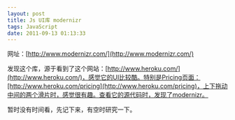 ```yaml
---
layout: post
title: Js UI库 modernizr
tags: JavaScript
date: 2011-09-13 01:13:33
---
```


网址：[http://www.modernizr.com/](http://www.modernizr.com/)

发现这个库，源于看到了这个网站：[http://www.heroku.com/](http://www.heroku.com/)，感觉它的UI比较酷。特别是Pricing页面：[http://www.heroku.com/pricing](http://www.heroku.com/pricing)，上下拖动中间的两个滑片时，感觉很有趣。查看它的源代码时，发现了modernizr。

暂时没有时间看，先记下来，有空时研究一下。
